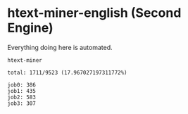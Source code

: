 # htext-miner-english (Second Engine)

Everything doing here is automated.

```
htext-miner

total: 1711/9523 (17.967027197311772%)

job0: 386
job1: 435
job2: 583
job3: 307
```